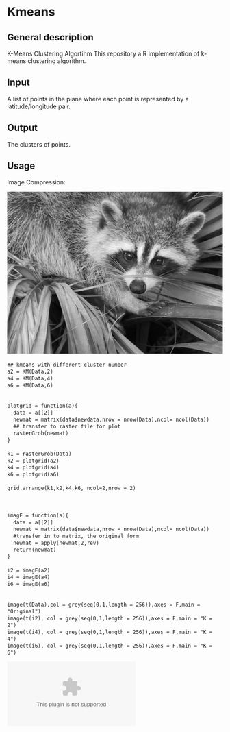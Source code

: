 # Kmeans

## General description
 
K-Means Clustering Algortihm
This repository a R implementation of k-means clustering algorithm.

## Input

A list of points in the plane where each point is represented by a latitude/longitude pair.

## Output

The clusters of points.



## Usage

Image Compression:

![alt text](https://raw.githubusercontent.com/TunChiehHsu/Kmeans/master/raccoon.png)


```
## kmeans with different cluster number
a2 = KM(Data,2)
a4 = KM(Data,4)
a6 = KM(Data,6)


plotgrid = function(a){
  data = a[[2]]
  newmat = matrix(data$newdata,nrow = nrow(Data),ncol= ncol(Data))
  ## transfer to raster file for plot
  rasterGrob(newmat)
}

k1 = rasterGrob(Data)
k2 = plotgrid(a2)
k4 = plotgrid(a4)
k6 = plotgrid(a6)

grid.arrange(k1,k2,k4,k6, ncol=2,nrow = 2)



imagE = function(a){
  data = a[[2]]
  newmat = matrix(data$newdata,nrow = nrow(Data),ncol= ncol(Data))
  #transfer in to matrix, the original form 
  newmat = apply(newmat,2,rev)
  return(newmat)
}

i2 = imagE(a2)
i4 = imagE(a4)
i6 = imagE(a6)


image(t(Data),col = grey(seq(0,1,length = 256)),axes = F,main = "Original")
image(t(i2), col = grey(seq(0,1,length = 256)),axes = F,main = "K = 2")
image(t(i4), col = grey(seq(0,1,length = 256)),axes = F,main = "K = 4")
image(t(i6), col = grey(seq(0,1,length = 256)),axes = F,main = "K = 6")
```
![alt text](https://raw.githubusercontent.com/TunChiehHsu/Kmeans/master/Rplot.eps)


